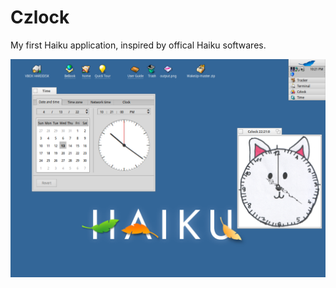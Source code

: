 # Czlock
My first Haiku application, inspired by offical Haiku softwares.

![My application is on the right side of the screenshot :-)](screenshot4.png)
